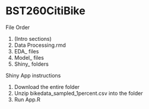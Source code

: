 # BST260CitiBike

File Order
1) (Intro sections)
2) Data Processing.rmd 
3) EDA_ files
4) Model_ files
5) Shiny_ folders

Shiny App instructions
1) Download the entire folder
2) Unzip bikedata_sampled_1percent.csv into the folder
3) Run App.R
